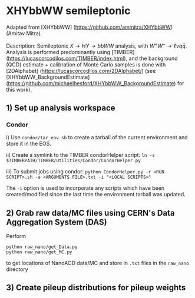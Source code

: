 # XHYbbWW semileptonic

Adapted from [XHYbbWW] (https://github.com/ammitra/XHYbbWW) (Amitav Mitra).

Description: Semileptonic $X \to HY \to bbWW$ analysis, with $W^+W^- \to \ell \nu q\bar{q}$. Analysis is performed predominantly using [TIMBER] (https://lucascorcodilos.com/TIMBER/index.html), and the background (QCD) estimate + calibration of Monte Carlo samples is done with [2DAlphabet] (https://lucascorcodilos.com/2DAlphabet/) (see [XHYbbWW_BackgroundEstimate] (https://github.com/michaelhesford/XHYbbWW_BackgroundEstimate) for this work).

## 1) Set up analysis workspace

### **Condor**
i) Use `condor/tar_env.sh` to create a tarball of the current environment and store it in the EOS.

ii) Create a symlink to the TIMBER condorHelper script: `ln -s $TIMBERPATH/TIMBER/Utilities/Condor/CondorHelper.py`

iii) To submit jobs using condor: `python CondorHelper.py -r <RUN SCRIPT>.sh -a <ARGUMENTS FILE>.txt -i "<LOCAL SCRIPTS>"`

The `-i` option is used to incorporate any scripts which have been created/modified since the last time the environment tarball was updated.


## 2) Grab raw data/MC files using CERN's Data Aggregation System (DAS)

Perform

```
python raw_nano/get_Data.py
python raw_nano/get_MC.py 
```

to get locations of NanoAOD data/MC and store in `.txt` files in the `raw_nano` directory

## 3) Create pileup distributions for pileup weights



